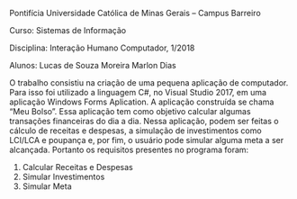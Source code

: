 Pontifícia Universidade Católica de Minas Gerais – Campus Barreiro

Curso: Sistemas de Informação

Disciplina: Interação Humano Computador, 1/2018

Alunos: Lucas de Souza Moreira Marlon Dias



O trabalho consistiu na criação de uma pequena aplicação de computador. Para isso foi utilizado a linguagem C#, no Visual Studio 2017, 
em uma aplicação Windows Forms Aplication.
A aplicação construída se chama “Meu Bolso”. Essa aplicação tem como objetivo calcular algumas transações financeiras do dia a dia. 
Nessa aplicação, podem ser feitas o cálculo de receitas e despesas, a simulação de investimentos como LCI/LCA e poupança e, por fim, 
o usuário pode simular alguma meta a ser alcançada. Portanto os requisitos presentes no programa foram:
1) Calcular Receitas e Despesas
2) Simular Investimentos
3) Simular Meta
